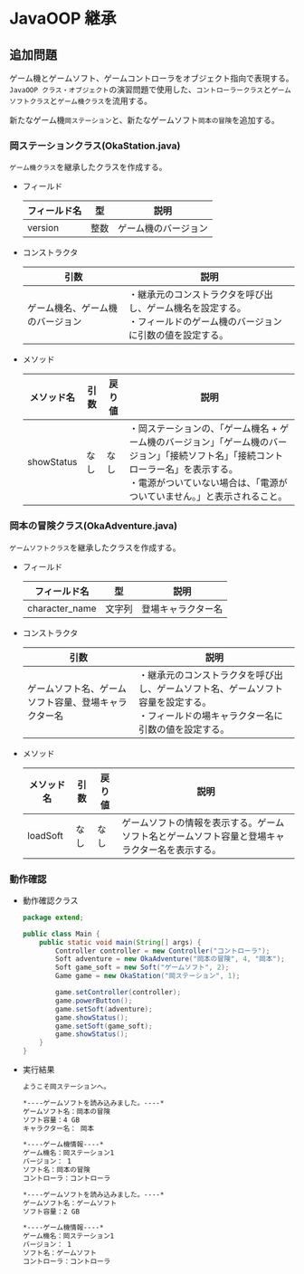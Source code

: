 # JavaOOP 継承

## 追加問題

ゲーム機とゲームソフト、ゲームコントローラをオブジェクト指向で表現する。
`JavaOOP クラス・オブジェクト`の演習問題で使用した、`コントローラークラス`と`ゲームソフトクラス`と`ゲーム機クラス`を流用する。

新たなゲーム機`岡ステーション`と、新たなゲームソフト`岡本の冒険`を追加する。

### 岡ステーションクラス(OkaStation.java)

`ゲーム機クラス`を継承したクラスを作成する。

- フィールド

  | フィールド名 | 型   | 説明                 |
  | ------------ | ---- | -------------------- |
  | version      | 整数 | ゲーム機のバージョン |

- コンストラクタ

  | 引数                             | 説明                                                                                                                   |
  | -------------------------------- | ---------------------------------------------------------------------------------------------------------------------- |
  | ゲーム機名、ゲーム機のバージョン | ・継承元のコンストラクタを呼び出し、ゲーム機名を設定する。<br>・フィールドのゲーム機のバージョンに引数の値を設定する。 |

- メソッド

  | メソッド名 | 引数 | 戻り値 | 説明                                                                                                                                                                                                               |
  | ---------- | ---- | ------ | ------------------------------------------------------------------------------------------------------------------------------------------------------------------------------------------------------------------ |
  | showStatus | なし | なし   | ・岡ステーションの、「ゲーム機名 + ゲーム機のバージョン」「ゲーム機のバージョン」「接続ソフト名」「接続コントローラー名」を表示する。<br> ・電源がついていない場合は、「電源がついていません。」と表示されること。 |

### 岡本の冒険クラス(OkaAdventure.java)

`ゲームソフトクラス`を継承したクラスを作成する。

- フィールド

  | フィールド名   | 型     | 説明               |
  | -------------- | ------ | ------------------ |
  | character_name | 文字列 | 登場キャラクター名 |

- コンストラクタ

  | 引数                                                 | 説明                                                                                                                                     |
  | ---------------------------------------------------- | ---------------------------------------------------------------------------------------------------------------------------------------- |
  | ゲームソフト名、ゲームソフト容量、登場キャラクター名 | ・継承元のコンストラクタを呼び出し、ゲームソフト名、ゲームソフト容量を設定する。<br>・フィールドの場キャラクター名に引数の値を設定する。 |

- メソッド

  | メソッド名 | 引数 | 戻り値 | 説明                                                                                           |
  | ---------- | ---- | ------ | ---------------------------------------------------------------------------------------------- |
  | loadSoft   | なし | なし   | ゲームソフトの情報を表示する。ゲームソフト名とゲームソフト容量と登場キャラクター名を表示する。 |

### 動作確認

- 動作確認クラス

  ```java
  package extend;

  public class Main {
      public static void main(String[] args) {
          Controller controller = new Controller("コントローラ");
          Soft adventure = new OkaAdventure("岡本の冒険", 4, "岡本");
          Soft game_soft = new Soft("ゲームソフト", 2);
          Game game = new OkaStation("岡ステーション", 1);

          game.setController(controller);
          game.powerButton();
          game.setSoft(adventure);
          game.showStatus();
          game.setSoft(game_soft);
          game.showStatus();
      }
  }

  ```

- 実行結果

  ```bash
  ようこそ岡ステーションへ。

  *----ゲームソフトを読み込みました。----*
  ゲームソフト名：岡本の冒険
  ソフト容量：4 GB
  キャラクター名： 岡本

  *----ゲーム機情報----*
  ゲーム機名：岡ステーション1
  バージョン： 1
  ソフト名：岡本の冒険
  コントローラ：コントローラ

  *----ゲームソフトを読み込みました。----*
  ゲームソフト名：ゲームソフト
  ソフト容量：2 GB

  *----ゲーム機情報----*
  ゲーム機名：岡ステーション1
  バージョン： 1
  ソフト名：ゲームソフト
  コントローラ：コントローラ
  ```
